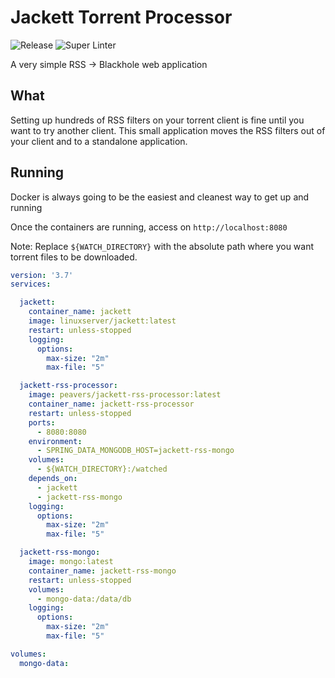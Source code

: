# Jackett Torrent Processor
![Release](https://github.com/peavers/jackett-rss-processor/workflows/Release/badge.svg)
![Super Linter](https://github.com/peavers/jackett-rss-processor/workflows/Super%20Linter/badge.svg)

A very simple RSS -> Blackhole web application 

## What
Setting up hundreds of RSS filters on your torrent client is fine until you want to try another client. This small application moves the RSS filters out of your client and to a standalone application. 

## Running
Docker is always going to be the easiest and cleanest way to get up and running  

Once the containers are running, access on `http://localhost:8080`

Note: Replace `${WATCH_DIRECTORY}` with the absolute path where you want torrent files to be downloaded.

```yaml
version: '3.7'
services:

  jackett:
    container_name: jackett
    image: linuxserver/jackett:latest
    restart: unless-stopped
    logging:
      options:
        max-size: "2m"
        max-file: "5"

  jackett-rss-processor:
    image: peavers/jackett-rss-processor:latest
    container_name: jackett-rss-processor
    restart: unless-stopped
    ports:
      - 8080:8080
    environment:
      - SPRING_DATA_MONGODB_HOST=jackett-rss-mongo
    volumes:
      - ${WATCH_DIRECTORY}:/watched
    depends_on:
      - jackett
      - jackett-rss-mongo
    logging:
      options:
        max-size: "2m"
        max-file: "5"

  jackett-rss-mongo:
    image: mongo:latest
    container_name: jackett-rss-mongo
    restart: unless-stopped
    volumes:
      - mongo-data:/data/db
    logging:
      options:
        max-size: "2m"
        max-file: "5"

volumes:
  mongo-data:
```
